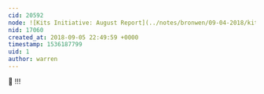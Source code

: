 ```yaml
---
cid: 20592
node: ![Kits Initiative: August Report](../notes/bronwen/09-04-2018/kits-initiative-august-report)
nid: 17060
created_at: 2018-09-05 22:49:59 +0000
timestamp: 1536187799
uid: 1
author: warren
---
```


🎉 !!!